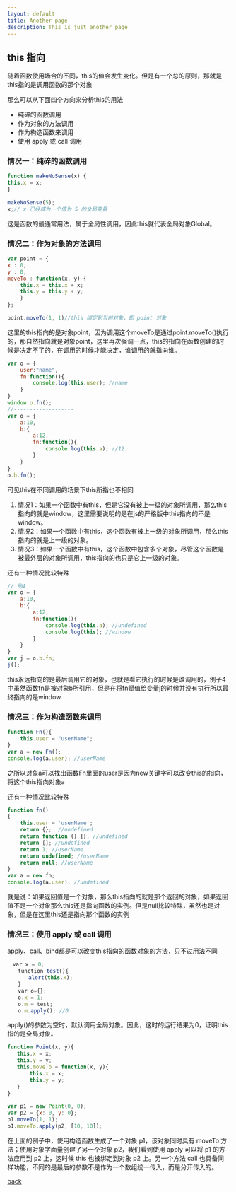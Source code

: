 ```yaml
---
layout: default
title: Another page
description: This is just another page
---
```


## this 指向

随着函数使用场合的不同，this的值会发生变化。但是有一个总的原则，那就是this指的是调用函数的那个对象

那么可以从下面四个方向来分析this的用法
*   纯碎的函数调用
*   作为对象的方法调用
*   作为构造函数来调用
*   使用 apply 或 call 调用

### 情况一：纯碎的函数调用

```js
function makeNoSense(x) { 
this.x = x; 
} 
 
makeNoSense(5); 
x;// x 已经成为一个值为 5 的全局变量
```
这是函数的最通常用法，属于全局性调用，因此this就代表全局对象Global。


### 情况二：作为对象的方法调用
```js
var point = { 
x : 0, 
y : 0, 
moveTo : function(x, y) { 
    this.x = this.x + x; 
    this.y = this.y + y; 
    } 
}; 
 
point.moveTo(1, 1)//this 绑定到当前对象，即 point 对象

```
这里的this指向的是对象point，因为调用这个moveTo是通过point.moveTo()执行的，那自然指向就是对象point，这里再次强调一点，this的指向在函数创建的时候是决定不了的，在调用的时候才能决定，谁调用的就指向谁。

```js
var o = {
    user:"name",
    fn:function(){
        console.log(this.user); //name
    }
}
window.o.fn();
//-------------------
var o = {
    a:10,
    b:{
        a:12,
        fn:function(){
            console.log(this.a); //12
        }
    }
}
o.b.fn();
```
可见this在不同调用的场景下this所指也不相同
1.  情况1：如果一个函数中有this，但是它没有被上一级的对象所调用，那么this指向的就是window，这里需要说明的是在js的严格版中this指向的不是window。
2.  情况2：如果一个函数中有this，这个函数有被上一级的对象所调用，那么this指向的就是上一级的对象。
3.  情况3：如果一个函数中有this，这个函数中包含多个对象，尽管这个函数是被最外层的对象所调用，this指向的也只是它上一级的对象。

还有一种情况比较特殊
```js
// 例4
var o = {
    a:10,
    b:{
        a:12,
        fn:function(){
            console.log(this.a); //undefined
            console.log(this); //window
        }
    }
}
var j = o.b.fn;
j();
```
this永远指向的是最后调用它的对象，也就是看它执行的时候是谁调用的，例子4中虽然函数fn是被对象b所引用，但是在将fn赋值给变量j的时候并没有执行所以最终指向的是window

### 情况三：作为构造函数来调用
```js
function Fn(){
    this.user = "userName";
}
var a = new Fn();
console.log(a.user); //userName
```
之所以对象a可以找出函数Fn里面的user是因为new关键字可以改变this的指向，将这个this指向对象a

还有一种情况比较特殊
```js
function fn()  
{  
    this.user = 'userName';  
    return {};  //undefined
    return function () {}; //undefined
    return []; //undefined
    return 1; //userName
    return undefined; //userName
    return null; //userName
}
var a = new fn;  
console.log(a.user); //undefined
```
就是说：如果返回值是一个对象，那么this指向的就是那个返回的对象，如果返回值不是一个对象那么this还是指向函数的实例。但是null比较特殊，虽然也是对象，但是在这里this还是指向那个函数的实例

### 情况三：使用 apply 或 call 调用
apply、call、bind都是可以改变this指向的函数对象的方法，只不过用法不同
```js
　var x = 0;
　　function test(){
　　　　alert(this.x);
　　}
　　var o={};
　　o.x = 1;
　　o.m = test;
　　o.m.apply(); //0
```
apply()的参数为空时，默认调用全局对象。因此，这时的运行结果为0，证明this指的是全局对象。
```js
function Point(x, y){ 
   this.x = x; 
   this.y = y; 
   this.moveTo = function(x, y){ 
       this.x = x; 
       this.y = y; 
   } 
} 
 
var p1 = new Point(0, 0); 
var p2 = {x: 0, y: 0}; 
p1.moveTo(1, 1); 
p1.moveTo.apply(p2, [10, 10]);
```
在上面的例子中，使用构造函数生成了一个对象 p1，该对象同时具有 moveTo 方法；使用对象字面量创建了另一个对象 p2，我们看到使用 apply 可以将 p1 的方法应用到 p2 上，这时候 this 也被绑定到对象 p2 上。另一个方法 call 也具备同样功能，不同的是最后的参数不是作为一个数组统一传入，而是分开传入的。


[back](./)
